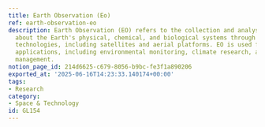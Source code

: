 ```yaml
---
title: Earth Observation (Eo)
ref: earth-observation-eo
description: Earth Observation (EO) refers to the collection and analysis of data
  about the Earth's physical, chemical, and biological systems through remote sensing
  technologies, including satellites and aerial platforms. EO is used for various
  applications, including environmental monitoring, climate research, and resource
  management.
notion_page_id: 214d6625-c679-8056-b9bc-fe3f1a890206
exported_at: '2025-06-16T14:23:33.140174+00:00'
tags:
- Research
category:
- Space & Technology
id: GL154
---
```


